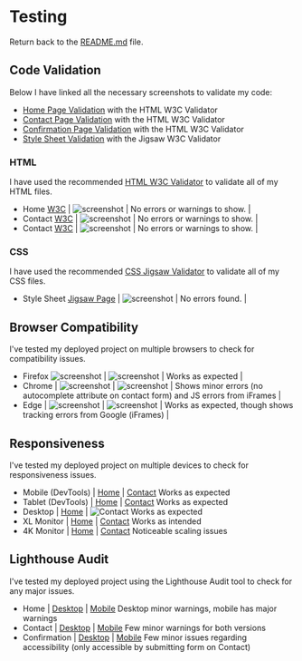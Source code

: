 # Testing

Return back to the [README.md](README.md) file.


## Code Validation


Below I have linked all the necessary screenshots to validate my code:
- [Home Page Validation](documentation/testing/indexcheck.png) with the HTML W3C Validator
- [Contact Page Validation](documentation/testing/contactcheck.png) with the HTML W3C Validator
- [Confirmation Page Validation](documentation/testing/confirmationcheck.png) with the HTML W3C Validator
- [Style Sheet Validation](documentation/testing/csscheck.png) with the Jigsaw W3C Validator

### HTML

I have used the recommended [HTML W3C Validator](https://validator.w3.org) to validate all of my HTML files.

- Home [W3C](https://validator.w3.org/nu/?doc=https%3A%2F%2Fconor-timmis.github.io%2FTimmys%2Findex.html) | ![screenshot](documentation/testing/indexcheck.png) | No errors or warnings to show. |
- Contact [W3C](https://validator.w3.org/nu/?doc=https%3A%2F%2Fconor-timmis.github.io%2FTimmys%2Fcontact.html) | ![screenshot](documentation/testing/contactcheck.png) | No errors or warnings to show. |
- Contact [W3C](https://validator.w3.org/nu/?doc=https%3A%2F%2Fconor-timmis.github.io%2FTimmys%2Fconfirmation.html) | ![screenshot](documentation/testing/confirmationcheck.png) | No errors or warnings to show. |


### CSS


I have used the recommended [CSS Jigsaw Validator](https://jigsaw.w3.org/css-validator) to validate all of my CSS files.

- Style Sheet [Jigsaw Page](http://jigsaw.w3.org/css-validator/validator?lang=en&profile=css3svg&uri=https%3A%2F%2Fconor-timmis.github.io%2FTimmys%2F&usermedium=all&vextwarning=&warning=1) | ![screenshot](documentation/testing/csscheck.png) | No errors found. |


## Browser Compatibility


I've tested my deployed project on multiple browsers to check for compatibility issues.

- Firefox ![screenshot](documentation/compatibility/firefoxindex.png) | ![screenshot](documentation/compatibility/firefoxcontact.png) | Works as expected |
- Chrome | ![screenshot](documentation/compatibility/chromeindex.png) | ![screenshot](documentation/compatibility/chromecontact.png) | Shows minor errors (no autocomplete attribute on contact form) and JS errors from iFrames |
- Edge | ![screenshot](documentation/compatibility/edgeindex.png) | ![screenshot](documentation/compatibility/edgecontact.png) | Works as expected, though shows tracking errors from Google (iFrames) |


## Responsiveness


I've tested my deployed project on multiple devices to check for responsiveness issues.

- Mobile (DevTools) | [Home](documentation/responsiveness/responsive/mobilehome.png) | [Contact](documentation/responsiveness/responsive/mobilecontact.png) Works as expected
- Tablet (DevTools) | [Home](documentation/responsiveness/responsive/tablethome.png) | [Contact](documentation/responsiveness/responsive/tabletcontact.png) Works as expected
- Desktop | [Home](documentation/responsiveness/desktophome.png) | ![Contact](documentation/responsiveness/desktopcontact.png) Works as expected
- XL Monitor | [Home](documentation/responsiveness/xlhome.png) | [Contact](documentation/responsiveness/xlcontact.png) Works as intended
- 4K Monitor | [Home](documentation/responsiveness/4khome) | [Contact](documentation/responsiveness/4kcontact) Noticeable scaling issues


## Lighthouse Audit


I've tested my deployed project using the Lighthouse Audit tool to check for any major issues.

- Home | [Desktop](documentation/audit/desktophome.png) | [Mobile](documentation/audit/mobilehome.png) Desktop minor warnings, mobile has major warnings
- Contact | [Desktop](documentation/audit/desktopcontact.png) | [Mobile](documentation/audit/mobilecontact.png) Few minor warnings for both versions
- Confirmation | [Desktop](documentation/audit/desktopconfirmation.png) | [Mobile](documentation/audit/mobileconfirmation.png) Few minor issues regarding accessibility (only accessible by submitting form on Contact) 
